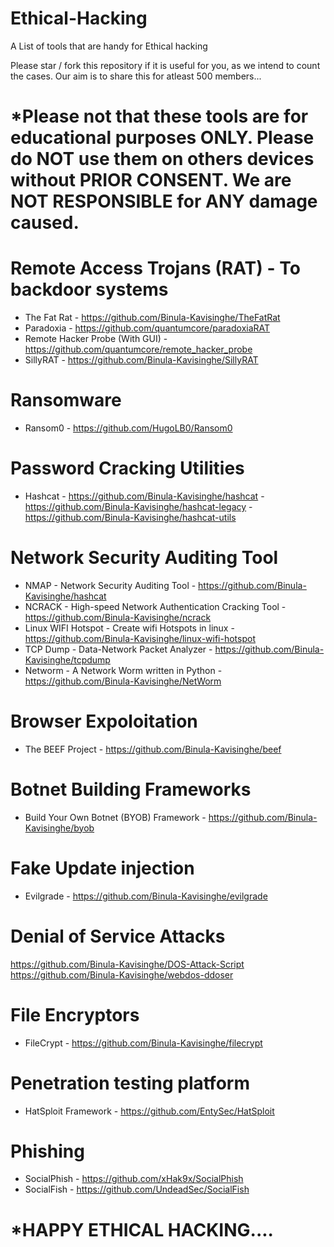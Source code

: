 # Ethical-Hacking
A List of tools that are handy for Ethical hacking

Please star / fork this repository if it is useful for you, as we intend to count the cases. Our aim is to share this for atleast 500 members...

# *Please not that these tools are for educational purposes ONLY. Please do NOT use them on others devices without PRIOR CONSENT. We are NOT RESPONSIBLE for ANY damage caused.


# Remote Access Trojans (RAT) - To backdoor systems
 * The Fat Rat - https://github.com/Binula-Kavisinghe/TheFatRat
 * Paradoxia - https://github.com/quantumcore/paradoxiaRAT
 * Remote Hacker Probe (With GUI) - https://github.com/quantumcore/remote_hacker_probe
 * SillyRAT - https://github.com/Binula-Kavisinghe/SillyRAT

# Ransomware
* Ransom0 - https://github.com/HugoLB0/Ransom0


# Password Cracking Utilities
 * Hashcat - https://github.com/Binula-Kavisinghe/hashcat  -  https://github.com/Binula-Kavisinghe/hashcat-legacy  -  https://github.com/Binula-Kavisinghe/hashcat-utils


# Network Security Auditing Tool
* NMAP - Network Security Auditing Tool - https://github.com/Binula-Kavisinghe/hashcat
* NCRACK - High-speed Network Authentication Cracking Tool - https://github.com/Binula-Kavisinghe/ncrack
* Linux WIFI Hotspot - Create wifi Hotspots in linux - https://github.com/Binula-Kavisinghe/linux-wifi-hotspot
* TCP Dump - Data-Network Packet Analyzer - https://github.com/Binula-Kavisinghe/tcpdump
* Networm - A Network Worm written in Python - https://github.com/Binula-Kavisinghe/NetWorm


# Browser Expoloitation
* The BEEF Project - https://github.com/Binula-Kavisinghe/beef


# Botnet Building Frameworks
* Build Your Own Botnet (BYOB) Framework - https://github.com/Binula-Kavisinghe/byob


# Fake Update injection
* Evilgrade - https://github.com/Binula-Kavisinghe/evilgrade


# Denial of Service Attacks
https://github.com/Binula-Kavisinghe/DOS-Attack-Script
https://github.com/Binula-Kavisinghe/webdos-ddoser


# File Encryptors
* FileCrypt - https://github.com/Binula-Kavisinghe/filecrypt


# Penetration testing platform
* HatSploit Framework - https://github.com/EntySec/HatSploit

# Phishing
* SocialPhish - https://github.com/xHak9x/SocialPhish 
* SocialFish - https://github.com/UndeadSec/SocialFish



# *HAPPY ETHICAL HACKING....
